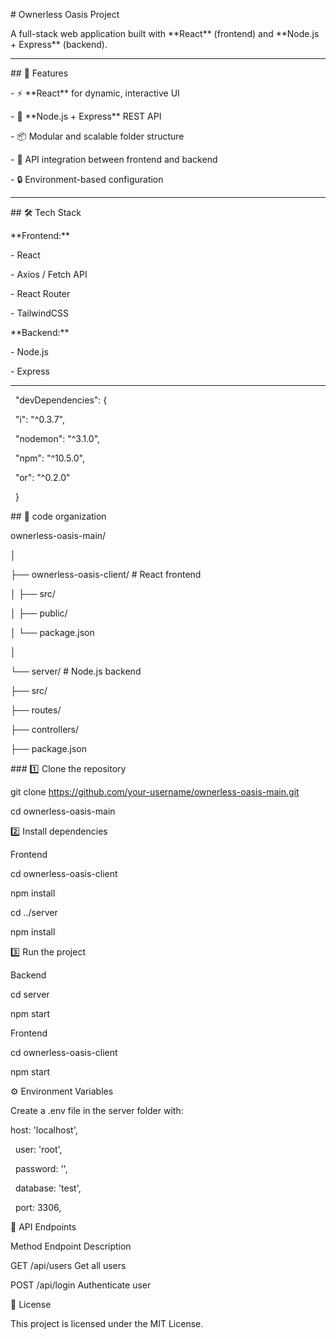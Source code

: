 \# Ownerless Oasis Project



A full-stack web application built with \*\*React\*\* (frontend) and \*\*Node.js + Express\*\* (backend).



---



\## 📌 Features

\- ⚡ \*\*React\*\* for dynamic, interactive UI

\- 🚀 \*\*Node.js + Express\*\* REST API

\- 📦 Modular and scalable folder structure

\- 🎯 API integration between frontend and backend

\- 🔒 Environment-based configuration



---



\## 🛠 Tech Stack

\*\*Frontend:\*\*

\- React

\- Axios / Fetch API

\- React Router

\- TailwindCSS 



\*\*Backend:\*\*

\- Node.js

\- Express



---



&nbsp; "devDependencies": {

&nbsp;   "i": "^0.3.7",

&nbsp;   "nodemon": "^3.1.0",

&nbsp;   "npm": "^10.5.0",

&nbsp;   "or": "^0.2.0"

&nbsp; }



\## 📂 code organization

ownerless-oasis-main/

│

├── ownerless-oasis-client/ # React frontend

│ ├── src/

│ ├── public/

│ └── package.json

│

└── server/ # Node.js backend

├── src/

├── routes/

├── controllers/

├── package.json





\### 1️⃣ Clone the repository

git clone https://github.com/your-username/ownerless-oasis-main.git

cd ownerless-oasis-main



2️⃣ Install dependencies

Frontend



cd ownerless-oasis-client

npm install

cd ../server

npm install



3️⃣ Run the project

Backend



cd server

npm start

Frontend

cd ownerless-oasis-client

npm start



⚙️ Environment Variables

Create a .env file in the server folder with:



host: 'localhost',

&nbsp; user: 'root',

&nbsp; password: '',

&nbsp; database: 'test',

&nbsp; port: 3306,





📜 API Endpoints

Method	Endpoint	Description

GET	/api/users	Get all users

POST	/api/login	Authenticate user



📌 License

This project is licensed under the MIT License.





